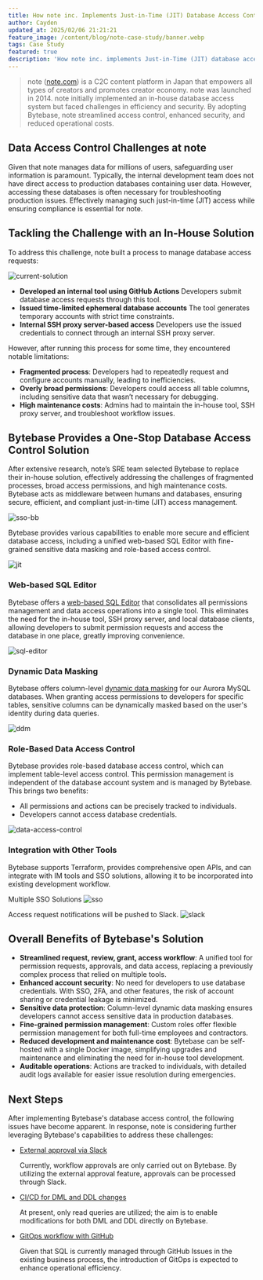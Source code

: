 ```yaml
---
title: How note inc. Implements Just-in-Time (JIT) Database Access Control with Bytebase
author: Cayden
updated_at: 2025/02/06 21:21:21
feature_image: /content/blog/note-case-study/banner.webp
tags: Case Study
featured: true
description: 'How note inc. implements Just-in-Time (JIT) database access control with Bytebase.'
---
```


> note ([note.com](https://note.com)) is a C2C content platform in Japan that empowers all types of creators and promotes creator economy. note was launched in 2014. note initially implemented an in-house database access system but faced challenges in efficiency and security. By adopting Bytebase, note streamlined access control, enhanced security, and reduced operational costs.

## Data Access Control Challenges at note

Given that note manages data for millions of users, safeguarding user information is paramount. Typically, the internal development team does not have direct access to production databases containing user data. However, accessing these databases is often necessary for troubleshooting production issues. Effectively managing such just-in-time (JIT) access while ensuring compliance is essential for note.

## Tackling the Challenge with an In-House Solution

To address this challenge, note built a process to manage database access requests:

![current-solution](/content/blog/note-case-study/current-solution.webp)

- **Developed an internal tool using GitHub Actions**
  Developers submit database access requests through this tool.
- **Issued time-limited ephemeral database accounts**
  The tool generates temporary accounts with strict time constraints.
- **Internal SSH proxy server-based access**
  Developers use the issued credentials to connect through an internal SSH proxy server.

However, after running this process for some time, they encountered notable limitations:

- **Fragmented process**: Developers had to repeatedly request and configure accounts manually, leading to inefficiencies.
- **Overly broad permissions**: Developers could access all table columns, including sensitive data that wasn’t necessary for debugging.
- **High maintenance costs**: Admins had to maintain the in-house tool, SSH proxy server, and troubleshoot workflow issues.

## Bytebase Provides a One-Stop Database Access Control Solution

After extensive research, note’s SRE team selected Bytebase to replace their in-house solution, effectively addressing the challenges of fragmented processes, broad access permissions, and high maintenance costs. Bytebase acts as middleware between humans and databases, ensuring secure, efficient, and compliant just-in-time (JIT) access management.

![sso-bb](/content/blog/note-case-study/sso-bb.webp)

Bytebase provides various capabilities to enable more secure and efficient database access, including a unified web-based SQL Editor with fine-grained sensitive data masking and role-based access control.

![jit](/content/blog/note-case-study/jit.webp)

### Web-based SQL Editor

Bytebase offers a [web-based SQL Editor](/docs/sql-editor/overview/) that consolidates all permissions management and data access operations into a single tool. This eliminates the need for the in-house tool, SSH proxy server, and local database clients, allowing developers to submit permission requests and access the database in one place, greatly improving convenience.

![sql-editor](/content/blog/note-case-study/sql-editor.webp)

### Dynamic Data Masking

Bytebase offers column-level [dynamic data masking](/docs/security/data-masking/overview/) for our Aurora MySQL databases. When granting access permissions to developers for specific tables, sensitive columns can be dynamically masked based on the user's identity during data queries.

![ddm](/content/blog/note-case-study/ddm.webp)

### Role-Based Data Access Control

Bytebase provides role-based database access control, which can implement table-level access control. This permission management is independent of the database account system and is managed by Bytebase. This brings two benefits:

- All permissions and actions can be precisely tracked to individuals.
- Developers cannot access database credentials.

![data-access-control](/content/blog/note-case-study/data-access-control.webp)

### Integration with Other Tools

Bytebase supports Terraform, provides comprehensive open APIs, and can integrate with IM tools and SSO solutions, allowing it to be incorporated into existing development workflow.

Multiple SSO Solutions
![sso](/content/blog/note-case-study/sso.webp)

Access request notifications will be pushed to Slack.
![slack](/content/blog/note-case-study/slack.webp)

## Overall Benefits of Bytebase's Solution

- **Streamlined request, review, grant, access workflow**: A unified tool for permission requests, approvals, and data access, replacing a previously complex process that relied on multiple tools.
- **Enhanced account security**: No need for developers to use database credentials. With SSO, 2FA, and other features, the risk of account sharing or credential leakage is minimized.
- **Sensitive data protection**: Column-level dynamic data masking ensures developers cannot access sensitive data in production databases.
- **Fine-grained permission management**: Custom roles offer flexible permission management for both full-time employees and contractors.
- **Reduced development and maintenance cost**: Bytebase can be self-hosted with a single Docker image, simplifying upgrades and maintenance and eliminating the need for in-house tool development.
- **Auditable operations**: Actions are tracked to individuals, with detailed audit logs available for easier issue resolution during emergencies.

## Next Steps

After implementing Bytebase's database access control, the following issues have become apparent. In response, note is considering further leveraging Bytebase's capabilities to address these challenges:

- [External approval via Slack](/docs/api/external-approval/)

  Currently, workflow approvals are only carried out on Bytebase. By utilizing the external approval feature, approvals can be processed through Slack.

- [CI/CD for DML and DDL changes](/docs/change-database/change-workflow/)

  At present, only read queries are utilized; the aim is to enable modifications for both DML and DDL directly on Bytebase.

- [GitOps workflow with GitHub](/docs/vcs-integration/overview/)

  Given that SQL is currently managed through GitHub Issues in the existing business process, the introduction of GitOps is expected to enhance operational efficiency.
